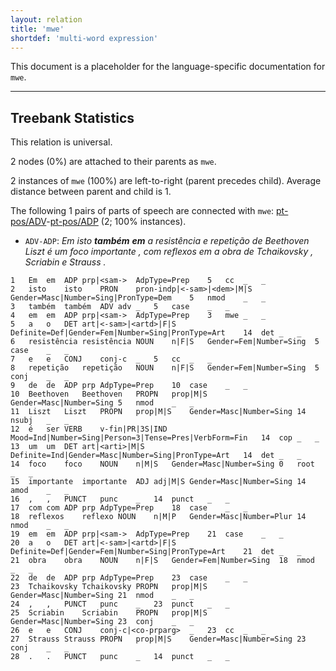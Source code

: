 ```yaml
---
layout: relation
title: 'mwe'
shortdef: 'multi-word expression'
---
```


This document is a placeholder for the language-specific documentation
for `mwe`.

--------------------------------------------------------------------------------

## Treebank Statistics

This relation is universal.

2 nodes (0%) are attached to their parents as `mwe`.

2 instances of `mwe` (100%) are left-to-right (parent precedes child).
Average distance between parent and child is 1.

The following 1 pairs of parts of speech are connected with `mwe`: [pt-pos/ADV]()-[pt-pos/ADP]() (2; 100% instances).

* `ADV-ADP`: _Em isto <b>também</b> <b>em</b> a resistência e repetição de Beethoven Liszt é um foco importante , com reflexos em a obra de Tchaikovsky , Scriabin e Strauss ._

~~~ conllu
1	Em	em	ADP	prp|<sam->	AdpType=Prep	5	cc	_	_
2	isto	isto	PRON	pron-indp|<-sam>|<dem>|M|S	Gender=Masc|Number=Sing|PronType=Dem	5	nmod	_	_
3	também	também	ADV	adv	_	5	case	_	_
4	em	em	ADP	prp|<sam->	AdpType=Prep	3	mwe	_	_
5	a	o	DET	art|<-sam>|<artd>|F|S	Definite=Def|Gender=Fem|Number=Sing|PronType=Art	14	det	_	_
6	resistência	resistência	NOUN	n|F|S	Gender=Fem|Number=Sing	5	case	_	_
7	e	e	CONJ	conj-c	_	5	cc	_	_
8	repetição	repetição	NOUN	n|F|S	Gender=Fem|Number=Sing	5	conj	_	_
9	de	de	ADP	prp	AdpType=Prep	10	case	_	_
10	Beethoven	Beethoven	PROPN	prop|M|S	Gender=Masc|Number=Sing	5	nmod	_	_
11	Liszt	Liszt	PROPN	prop|M|S	Gender=Masc|Number=Sing	14	nsubj	_	_
12	é	ser	VERB	v-fin|PR|3S|IND	Mood=Ind|Number=Sing|Person=3|Tense=Pres|VerbForm=Fin	14	cop	_	_
13	um	um	DET	art|<arti>|M|S	Definite=Ind|Gender=Masc|Number=Sing|PronType=Art	14	det	_	_
14	foco	foco	NOUN	n|M|S	Gender=Masc|Number=Sing	0	root	_	_
15	importante	importante	ADJ	adj|M|S	Gender=Masc|Number=Sing	14	amod	_	_
16	,	,	PUNCT	punc	_	14	punct	_	_
17	com	com	ADP	prp	AdpType=Prep	18	case	_	_
18	reflexos	reflexo	NOUN	n|M|P	Gender=Masc|Number=Plur	14	nmod	_	_
19	em	em	ADP	prp|<sam->	AdpType=Prep	21	case	_	_
20	a	o	DET	art|<-sam>|<artd>|F|S	Definite=Def|Gender=Fem|Number=Sing|PronType=Art	21	det	_	_
21	obra	obra	NOUN	n|F|S	Gender=Fem|Number=Sing	18	nmod	_	_
22	de	de	ADP	prp	AdpType=Prep	23	case	_	_
23	Tchaikovsky	Tchaikovsky	PROPN	prop|M|S	Gender=Masc|Number=Sing	21	nmod	_	_
24	,	,	PUNCT	punc	_	23	punct	_	_
25	Scriabin	Scriabin	PROPN	prop|M|S	Gender=Masc|Number=Sing	23	conj	_	_
26	e	e	CONJ	conj-c|<co-prparg>	_	23	cc	_	_
27	Strauss	Strauss	PROPN	prop|M|S	Gender=Masc|Number=Sing	23	conj	_	_
28	.	.	PUNCT	punc	_	14	punct	_	_
~~~


